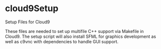 # cloud9Setup
Setup Files for Cloud9

These files are needed to set up multifile C++ support via Makefile in 
Cloud9.  The setup script will also install SFML for graphics development
as well as c9vnc with dependencies to handle GUI support.
